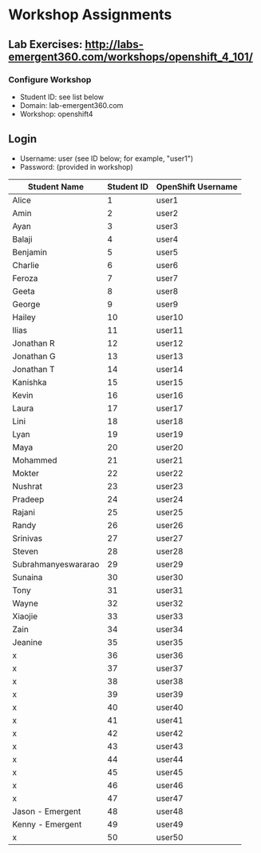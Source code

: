 # Workshop Assignments
## Lab Exercises: http://labs-emergent360.com/workshops/openshift_4_101/
### Configure Workshop
- Student ID: see list below
- Domain: lab-emergent360.com
- Workshop: openshift4

## Login
- Username: user<id> (see ID below; for example, "user1")
- Password: (provided in workshop)

| Student Name | Student ID | OpenShift Username | 
|------------ | ---------------| ---------------|
|	Alice	 |	1	|	user1	|
|	Amin	|	2	|	user2	|
|	Ayan	|	3	|	user3	|
|	Balaji |	4	|	user4	|
|	Benjamin |	5	|	user5	|
|	Charlie |	6	|	user6	|
|	Feroza |	7	|	user7	|
|	Geeta |	8	|	user8	|
|	George |	9	|	user9	|
|	Hailey |	10	|	user10	|
|	Ilias	|	11	|	user11	|
|	Jonathan R |	12	|	user12	|
|	Jonathan G |	13	|	user13	|
| Jonathan T | 14 | user14 |
| Kanishka | 15 | user15 |
| Kevin | 16 | user16 |
| Laura | 17 | user17 |
| Lini | 18 | user18 |  
| Lyan | 19 | user19 |  
| Maya | 20 | user20 |  
| Mohammed | 21 | user21 |
| Mokter | 22 | user22 |
| Nushrat | 23 | user23 |
| Pradeep | 24 | user24 |
| Rajani | 25 | user25 |
| Randy | 26 | user26 |
| Srinivas | 27 | user27 |
| Steven | 28 | user28 |
| Subrahmanyeswararao | 29 | user29 |
| Sunaina | 30 | user30 |
| Tony | 31 | user31 |
| Wayne | 32 | user32 |
| Xiaojie | 33 | user33 |
| Zain | 34 | user34 |
| Jeanine | 35 | user35 |  
| x | 36 | user36 |
| x | 37 | user37 |
| x | 38 | user38 |
| x | 39 | user39 |
| x | 40 | user40 |
| x | 41 | user41 |
| x | 42 | user42 |
| x | 43 | user43 |
| x | 44 | user44 |
| x | 45 | user45 |
| x | 46 | user46 |
| x | 47 | user47 |
| Jason - Emergent | 48 | user48 |
| Kenny - Emergent | 49 | user49 |
| x | 50 | user50 |
